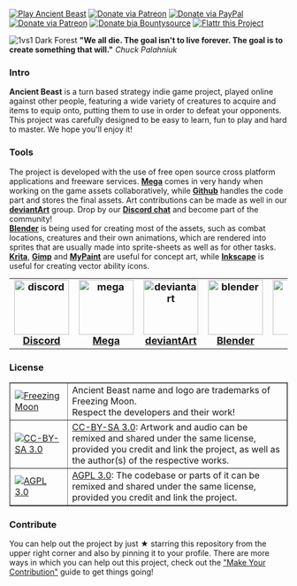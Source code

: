 [![Play Ancient Beast](http://img.shields.io/badge/play-Ancient%20Beast-red.svg)](https://play.AncientBeast.com)
[![Donate via Patreon](http://img.shields.io/badge/join-Discord-blue.svg)](https://discord.gg/x78rKen)
[![Donate via PayPal](http://img.shields.io/badge/donate-PayPal-yellow.svg)](https://www.paypal.me/AncientBeast)
[![Donate via Patreon](http://img.shields.io/badge/donate-Patreon-orange.svg)](https://www.patreon.com/FreezingMoon)
[![Donate bia Bountysource](https://www.bountysource.com/badge/team?team_id=44509&style=bounties_received)](https://www.bountysource.com/teams/ancientbeast/issues)
[![Flattr this Project](http://img.shields.io/badge/donate-Flattr-green.svg)](https://flattr.com/thing/126547/Ancient-Beast)


![1vs1 Dark Forest](https://raw.github.com/FreezingMoon/AncientBeast-Website/master/media/screenshots/v0.3%20Dark%20Forest.jpg)
**"We all die. The goal isn't to live forever. The goal is to create something that will."** *Chuck Palahniuk*

### Intro
<p>
<b>Ancient Beast</b> is a turn based strategy indie game project, played online against other people, featuring a wide variety of creatures to acquire and items to equip onto, putting them to use in order to defeat your opponents.<br>This project was carefully designed to be easy to learn, fun to play and hard to master. We hope you'll enjoy it!

### Tools
<p>
The project is developed with the use of free open source cross platform applications and freeware services.
<a href="https://mega.co.nz/#F!GAJAjAzL!AhBUayQndZbH_j2IL2B-nA"><b>Mega</b></a> comes in very handy when working on the game assets collaboratively, while <a href="https://github.com/FreezingMoon/AncientBeast"><b>Github</b></a> handles the code part and stores the final assets. Art contributions can be made as well in our <a href="http://Ancient-Beast.deviantart.com"><b>deviantArt</b></a> group. Drop by our <a href="https://discord.gg/x78rKen"><b>Discord chat</b></a> and become part of the community!<br>
<a href="http://blender.org"><b>Blender</b></a> is being used for creating most of the assets, such as combat locations, creatures and their own animations, which are rendered into sprites that are usually made into sprite-sheets as well as for other tasks.<br>
<a href="http://krita.org"><b>Krita</b></a>, <a href="http://gimp.org"><b>Gimp</b></a> and <a href="http://mypaint.intilinux.com"><b>MyPaint</b></a> are useful for concept art, while <a href="http://inkscape.org"><b>Inkscape</b></a> is useful for creating vector ability icons.
</p>

<table style="font-size: 18px; font-weight: bold; margin: 0; padding: 0; margin-left: auto; margin-right: auto; text-align: center;">
<tr align="center">
	<td><a href="https://discord.gg/x78rKen"><img src="https://raw.github.com/FreezingMoon/AncientBeast-Website/master/images/tools/discord.png" style="display:block; width:99px; height:99px;" alt="discord">Discord</a></td>
	<td><a href="https://mega.co.nz/#F!GAJAjAzL!AhBUayQndZbH_j2IL2B-nA"><img src="https://raw.github.com/FreezingMoon/AncientBeast-Website/master/images/tools/mega.png" style="display:block; width:99px; height99px;" alt="mega">Mega</a></td>
	<td><a href="http://Ancient-Beast.deviantart.com"><img src="https://raw.github.com/FreezingMoon/AncientBeast-Website/master/images/tools/deviantart.png" style="display:block; width:99px; height:99px;" alt="deviantart">deviantArt</a></td>
	<td><a href="http://blender.org"><img src="https://raw.github.com/FreezingMoon/AncientBeast-Website/master/images/tools/blender.png" style="display:block; width:99px; height:99px;" alt="blender">Blender</a></td>
	<td><a href="http://krita.org"><img src="https://raw.github.com/FreezingMoon/AncientBeast-Website/master/images/tools/krita.png" style="display:block; width:99px; height:99px;" alt="krita">Krita</a></td>
	<td><a href="http://gimp.org"><img src="https://raw.github.com/FreezingMoon/AncientBeast-Website/master/images/tools/gimp.png" style="display:block; width:99px; height:99px;" alt="gimp">Gimp</a></td>
	<td><a href="http://mypaint.intilinux.com"><img src="https://raw.github.com/FreezingMoon/AncientBeast-Website/master/images/tools/mypaint.png" style="display:block; width:99px; height:99px;" alt="mypaint">Mypaint</a></td>
	<td><a href="http://inkscape.org"><img src="https://raw.github.com/FreezingMoon/AncientBeast-Website/master/images/tools/inkscape.png" style="display:block; width:99px; height:99px;" alt="inkscape">Inkscape</a></td>
</tr>
</table>

### License
<table border=1 width=100%>
<tr>
	<td><a href="http://www.FreezingMoon.org"><img src="https://raw.github.com/FreezingMoon/AncientBeast-Website/master/images/FreezingMoon.png" alt="Freezing Moon"></a></td>
	<td>Ancient Beast name and logo are trademarks of Freezing Moon.<br>Respect the developers and their work!</td>
</tr>
<tr>
	<td><a href="http://creativecommons.org/licenses/by-sa/3.0"><img src="https://raw.github.com/FreezingMoon/AncientBeast-Website/master/images/cc-by-sa.png" alt="CC-BY-SA 3.0"></a></td>
	<td><a href="http://creativecommons.org/licenses/by-sa/3.0">CC-BY-SA 3.0</a>: Artwork and audio can be remixed and shared under the same license,<br>provided you credit and link the project, as well as the author(s) of the respective works.</td>
</tr>
<tr>
	<td><a href="http://www.gnu.org/licenses/agpl-3.0.html"><img src="https://raw.github.com/FreezingMoon/AncientBeast-Website/master/images/agpl.png" alt="AGPL 3.0"></a></td>
	<td><a href="http://www.gnu.org/licenses/agpl-3.0.html">AGPL 3.0</a>: The codebase or parts of it can be remixed and shared under the same license, provided you credit and link the project.</td>
</tr>
</table>

### Contribute
<p>
You can help out the project by just ★ starring this repository from the upper right corner and also by pinning it to your profile.
There are more ways in which you can help out this project, check out the <a href="https://ancientbeast.com/contribute">"Make Your Contribution"</a> guide to get things going!</p>
